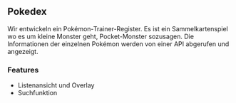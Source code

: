 ## Pokedex

Wir entwickeln ein Pokémon-Trainer-Register. Es ist ein Sammelkartenspiel wo es um kleine Monster geht, Pocket-Monster sozusagen. Die Informationen der einzelnen Pokémon werden von einer API abgerufen und angezeigt.

### Features

- Listenansicht und Overlay
- Suchfunktion
